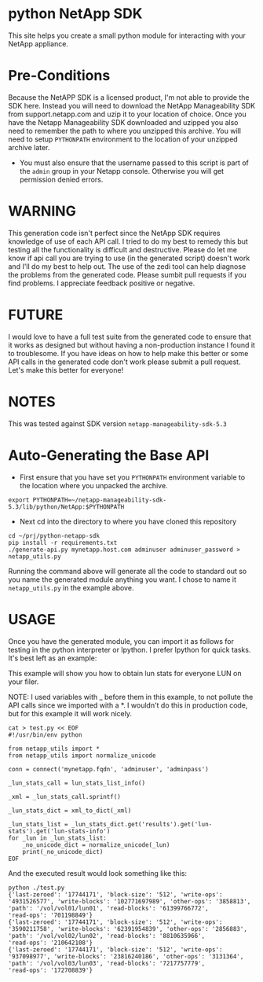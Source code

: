 python NetApp SDK
=================
This site helps you create a small python module for interacting with your NetApp appliance.  

Pre-Conditions
==============
Because the NetAPP SDK is a licensed product, I'm not able to provide the SDK here.  Instead you will need to download the NetApp Manageability SDK from support.netapp.com and uzip it to your location of choice.  Once you have the Netapp Manageability SDK downloaded and uzipped you also need to remember the path to where you unzipped this archive.  You will need to setup `PYTHONPATH` environment to the location of your unzipped archive later. 

* You must also ensure that the username passed to this script is part of the
  `admin` group in your Netapp console. Otherwise you will
 get permission denied errors.

WARNING
=======
This generation code isn't perfect since the NetApp SDK requires knowledge of use of each API call.  I tried to do my best to remedy this but testing all the functionality is difficult and destructive.  Please do let me know if api call you are trying to use (in the generated script) doesn't work and I'll do my best to help out.   The use of the zedi tool can help diagnose the problems from the generated code.  Please sumbit pull requests if you find problems.  I appreciate feedback positive or negative.  

FUTURE
======
I would love to have a full test suite from the generated code to ensure that it works as designed but without having a non-production instance I found it to troublesome.  If you have ideas on how to help make this better or some API calls in the generated code don't work please submit a pull request.  Let's make this better for everyone!

NOTES
=====
This was tested against SDK version `netapp-manageability-sdk-5.3`

Auto-Generating the Base API
============================
* First ensure that you have set you `PYTHONPATH` environment variable to the location where you unpacked the archive.
```
export PYTHONPATH=~/netapp-manageability-sdk-5.3/lib/python/NetApp:$PYTHONPATH
```
* Next cd into the directory to where you have cloned this repository
```
cd ~/prj/python-netapp-sdk
pip install -r requirements.txt
./generate-api.py mynetapp.host.com adminuser adminuser_password >
netapp_utils.py
```

Running the command above will generate all the code to standard out so you name the generated module anything you want.  I chose to name it `netapp_utils.py` in the example above.

USAGE
=====
Once you have the generated module, you can import it as follows for testing in the python interpreter or Ipython.  I prefer Ipython for quick tasks.  It's best left as an example:

This example will show you how to obtain lun stats for everyone LUN on your filer.


NOTE: I used variables with _ before them in this example, to not
pollute the API calls since we imported with a *.  I wouldn't do this
in production code, but for this example it will work nicely.
```
cat > test.py << EOF
#!/usr/bin/env python

from netapp_utils import *
from netapp_utils import normalize_unicode

conn = connect('mynetapp.fqdn', 'adminuser', 'adminpass')

_lun_stats_call = lun_stats_list_info()

_xml = _lun_stats_call.sprintf()

_lun_stats_dict = xml_to_dict(_xml)

_lun_stats_list = _lun_stats_dict.get('results').get('lun-stats').get('lun-stats-info')
for _lun in _lun_stats_list:
    _no_unicode_dict = normalize_unicode(_lun)
    print(_no_unicode_dict)
EOF
```

And the executed result would look something like this:

```
python ./test.py
{'last-zeroed': '17744171', 'block-size': '512', 'write-ops':
'4931526577', 'write-blocks': '102771697989', 'other-ops': '3858813',
'path': '/vol/vol01/lun01', 'read-blocks': '61399766772',
'read-ops': '701198849'}
{'last-zeroed': '17744171', 'block-size': '512', 'write-ops':
'3590211758', 'write-blocks': '62391954839', 'other-ops': '2856883',
'path': '/vol/vol02/lun02', 'read-blocks': '8810635966',
'read-ops': '210642108'}
{'last-zeroed': '17744171', 'block-size': '512', 'write-ops':
'937098977', 'write-blocks': '23816240186', 'other-ops': '3131364',
'path': '/vol/vol03/lun03', 'read-blocks': '7217757779',
'read-ops': '172708839'}
```
